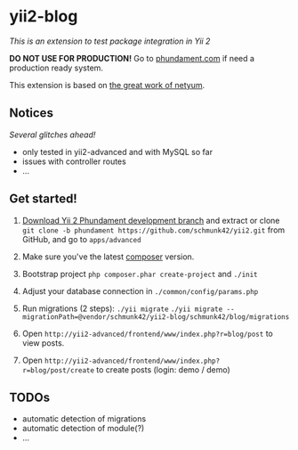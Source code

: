 yii2-blog
=========

*This is an extension to test package integration in Yii 2*

**DO NOT USE FOR PRODUCTION!** Go to [phundament.com](http://phundament.com) if need a production ready system.

This extension is based on [the great work of netyum](https://github.com/netyum/blog2.0/).

## Notices

*Several glitches ahead!*

 * only tested in yii2-advanced and with MySQL so far
 * issues with controller routes
 * ...

## Get started!

1. [Download Yii 2 Phundament development branch](https://github.com/schmunk42/yii2/tree/phundament) and extract 
   or clone  `git clone -b phundament https://github.com/schmunk42/yii2.git` from GitHub, and go to `apps/advanced`

2. Make sure you've the latest [composer](http://getcomposer.org/download/) version.

3. Bootstrap project `php composer.phar create-project` and `./init`

4. Adjust your database connection in `./common/config/params.php`

5. Run migrations (2 steps): 
    `./yii migrate`
    `./yii migrate --migrationPath=@vendor/schmunk42/yii2-blog/schmunk42/blog/migrations`

6. Open `http://yii2-advanced/frontend/www/index.php?r=blog/post` to view posts.
7. Open `http://yii2-advanced/frontend/www/index.php?r=blog/post/create` to create posts (login: demo / demo)

## TODOs

* automatic detection of migrations
* automatic detection of module(?)
* ...
